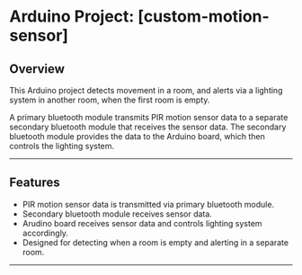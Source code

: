 # Arduino Project: [custom-motion-sensor]

## Overview
This Arduino project detects movement in a room, and alerts via a lighting system in another room, when the first room is empty. 

A primary bluetooth module transmits PIR motion sensor data to a separate secondary bluetooth module that receives the sensor data. The secondary bluetooth module provides the data to the Arduino board, which then controls the lighting system.

---

## Features
- PIR motion sensor data is transmitted via primary bluetooth module.
- Secondary bluetooth module receives sensor data.
- Arudino board receives sensor data and controls lighting system accordingly.
- Designed for detecting when a room is empty and alerting in a separate room.

---

